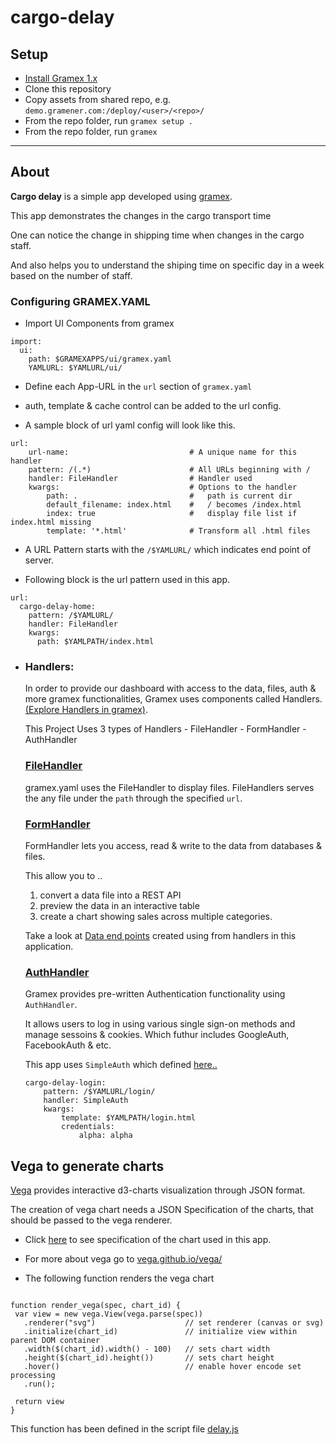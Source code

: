 # cargo-delay

## Setup

- [Install Gramex 1.x](https://learn.gramener.com/guide/install/)
- Clone this repository
- Copy assets from shared repo, e.g. `demo.gramener.com:/deploy/<user>/<repo>/`
- From the repo folder, run `gramex setup .`
- From the repo folder, run `gramex`


-----

## About

**Cargo delay** is a simple app developed using [gramex](https://github.com/gramener/gramex/).

This app demonstrates the changes in the cargo transport time

One can notice the change in shipping time when changes in the cargo staff.

And also helps you to understand the shiping time on specific day in a week based on the number of staff.

### Configuring GRAMEX.YAML

- Import UI Components from gramex

```
import:
  ui:
    path: $GRAMEXAPPS/ui/gramex.yaml
    YAMLURL: $YAMLURL/ui/

```

- Define each App-URL in the `url` section of `gramex.yaml`

- auth, template & cache control can be added to the url config.

- A sample block of url yaml config will look like this.

```
url:
    url-name:                           # A unique name for this handler
    pattern: /(.*)                      # All URLs beginning with /
    handler: FileHandler                # Handler used
    kwargs:                             # Options to the handler
        path: .                         #   path is current dir
        default_filename: index.html    #   / becomes /index.html
        index: true                     #   display file list if index.html missing
        template: '*.html'              # Transform all .html files
```
- A URL Pattern starts with the `/$YAMLURL/` which indicates end point of server.

- Following block is the url pattern used in this app.

```
url:
  cargo-delay-home:
    pattern: /$YAMLURL/
    handler: FileHandler
    kwargs:
      path: $YAMLPATH/index.html
```

- ### Handlers:
    In order to provide our dashboard with access to the data, files, auth & more gramex functionalities, Gramex uses components called Handlers. [(Explore Handlers in gramex)](https://learn.gramener.com/guide/).

    This Project Uses 3 types of Handlers
        - FileHandler
        - FormHandler
        - AuthHandler

    ### [FileHandler](https://learn.gramener.com/guide/filehandler/)

    gramex.yaml uses the FileHandler to display files. FileHandlers serves the any file under the `path` through the specified `url`.



    ### [FormHandler](https://learn.gramener.com/guide/formhandler/)

    FormHandler lets you access, read & write to the data from databases & files.


    This allow you to ..
     1) convert a data file into a REST API
     2) preview the data in an interactive table
     3) create a chart showing sales across multiple categories.

    Take a look at [Data end points](\gramex.yaml#L35-L45) created using from handlers in this application.

    ### [AuthHandler](https://learn.gramener.com/guide/auth/)

    Gramex provides pre-written Authentication functionality using `AuthHandler`.

    It allows users to log in using various single sign-on methods and manage sessoins & cookies. Which futhur includes GoogleAuth, FacebookAuth & etc.

    This app uses `SimpleAuth` which defined [here..](\gramex.yaml#L22-L33)

    ```
    cargo-delay-login:
        pattern: /$YAMLURL/login/
        handler: SimpleAuth
        kwargs:
            template: $YAMLPATH/login.html
            credentials:
                alpha: alpha
    ```

## Vega to generate charts

[Vega](https://vega.github.io/vega/) provides interactive d3-charts visualization through JSON format.

The creation of vega chart needs a JSON Specification of the charts, that should be passed to the vega renderer.

 - Click [here](\js\components/delay_chart_config.js) to see specification of the chart used in this app.

 - For more about vega go to [vega.github.io/vega/](https://vega.github.io/vega/)

 - The following function renders the vega chart

 ```

function render_vega(spec, chart_id) {
  var view = new vega.View(vega.parse(spec))
    .renderer("svg")                    // set renderer (canvas or svg)
    .initialize(chart_id)               // initialize view within parent DOM container
    .width($(chart_id).width() - 100)   // sets chart width
    .height($(chart_id).height())       // sets chart height
    .hover()                            // enable hover encode set processing
    .run();

  return view
}

 ```

 This function has been defined in the script file [delay.js](\js\delay.js#L14)













